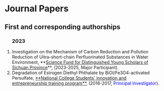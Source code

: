 # Journal Papers    

## First and corresponding authorships    

<ol>
  




### 2023

<li>Investigation on the Mechanism of Carbon Reduction and Pollution Reduction of Ultra-short-chain Perfluorinated Substances in Water Environment, **<u>Science Fund for Distinguished Young Scholars of Sichuan Province</u>**, (2023-2025, Major Participant).</li> 








<li>Degradation of Estrogen Diethyl Phthalate by BiOI/Fe3O4-activated Persulfate, <u>**National College Students' innovation and entrepreneurship training program**</u>, (2016-2017, <font color=#0000ff>Principal Investigator</font>).</li> 



</ol>

